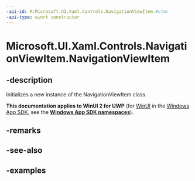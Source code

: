 ```yaml
---
-api-id: M:Microsoft.UI.Xaml.Controls.NavigationViewItem.#ctor
-api-type: winrt constructor
---
```

<!-- Method syntax.
public NavigationViewItem.NavigationViewItem()
-->

# Microsoft.UI.Xaml.Controls.NavigationViewItem.NavigationViewItem


## -description

Initializes a new instance of the NavigationViewItem class.


**This documentation applies to WinUI 2 for UWP** (for [WinUI](/windows/apps/winui/winui3/) in the [Windows App SDK](/windows/apps/windows-app-sdk/), see the **[Windows App SDK namespaces](/windows/windows-app-sdk/api/winrt/)**).

## -remarks


## -see-also


## -examples


